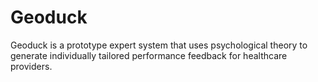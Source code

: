 # Geoduck

Geoduck is a prototype expert system that uses psychological theory to generate individually tailored performance feedback for healthcare providers.
